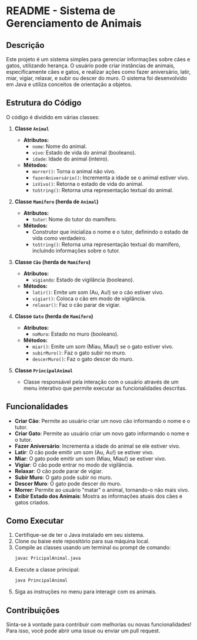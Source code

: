 # README - Sistema de Gerenciamento de Animais

## Descrição

Este projeto é um sistema simples para gerenciar informações sobre cães e gatos, utilizando herança. O usuário pode criar instâncias de animais, especificamente cães e gatos, e realizar ações como fazer aniversário, latir, miar, vigiar, relaxar, e subir ou descer do muro. O sistema foi desenvolvido em Java e utiliza conceitos de orientação a objetos.

## Estrutura do Código

O código é dividido em várias classes:

1. **Classe `Animal`**
   - **Atributos:**
     - `nome`: Nome do animal.
     - `vivo`: Estado de vida do animal (booleano).
     - `idade`: Idade do animal (inteiro).
   - **Métodos:**
     - `morrer()`: Torna o animal não vivo.
     - `fazerAniversário()`: Incrementa a idade se o animal estiver vivo.
     - `isVivo()`: Retorna o estado de vida do animal.
     - `toString()`: Retorna uma representação textual do animal.

2. **Classe `Mamífero` (herda de `Animal`)**
   - **Atributos:**
     - `tutor`: Nome do tutor do mamífero.
   - **Métodos:**
     - Construtor que inicializa o nome e o tutor, definindo o estado de vida como verdadeiro.
     - `toString()`: Retorna uma representação textual do mamífero, incluindo informações sobre o tutor.

3. **Classe `Cão` (herda de `Mamífero`)**
   - **Atributos:**
     - `vigiando`: Estado de vigilância (booleano).
   - **Métodos:**
     - `latir()`: Emite um som (Au, Au!) se o cão estiver vivo.
     - `vigiar()`: Coloca o cão em modo de vigilância.
     - `relaxar()`: Faz o cão parar de vigiar.

4. **Classe `Gato` (herda de `Mamífero`)**
   - **Atributos:**
     - `noMuro`: Estado no muro (booleano).
   - **Métodos:**
     - `miar()`: Emite um som (Miau, Miau!) se o gato estiver vivo.
     - `subirMuro()`: Faz o gato subir no muro.
     - `descerMuro()`: Faz o gato descer do muro.

5. **Classe `PrincipalAnimal`**
   - Classe responsável pela interação com o usuário através de um menu interativo que permite executar as funcionalidades descritas.

## Funcionalidades

- **Criar Cão**: Permite ao usuário criar um novo cão informando o nome e o tutor.
- **Criar Gato**: Permite ao usuário criar um novo gato informando o nome e o tutor.
- **Fazer Aniversário**: Incrementa a idade do animal se ele estiver vivo.
- **Latir**: O cão pode emitir um som (Au, Au!) se estiver vivo.
- **Miar**: O gato pode emitir um som (Miau, Miau!) se estiver vivo.
- **Vigiar**: O cão pode entrar no modo de vigilância.
- **Relaxar**: O cão pode parar de vigiar.
- **Subir Muro**: O gato pode subir no muro.
- **Descer Muro**: O gato pode descer do muro.
- **Morrer**: Permite ao usuário "matar" o animal, tornando-o não mais vivo.
- **Exibir Estado dos Animais**: Mostra as informações atuais dos cães e gatos criados.

## Como Executar

1. Certifique-se de ter o Java instalado em seu sistema.
2. Clone ou baixe este repositório para sua máquina local.
3. Compile as classes usando um terminal ou prompt de comando:
   ```bash
   javac PricipalAnimal.java
   ```
4. Execute a classe principal:
   ```bash
   java PrincipalAnimal
   ```
5. Siga as instruções no menu para interagir com os animais.

## Contribuições

Sinta-se à vontade para contribuir com melhorias ou novas funcionalidades! Para isso, você pode abrir uma issue ou enviar um pull request.

